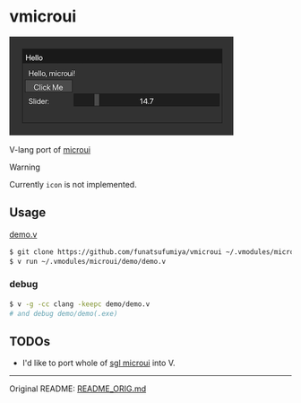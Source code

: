 # vmicroui

![docs/screenshot.png](docs/screenshot.png)

V-lang port of [microui](https://github.com/rxi/microui)

> [!WARNING]
> Currently `icon` is not implemented.

## Usage

[demo.v](https://github.com/funatsufumiya/vmicroui/blob/main/demo/demo.v)

```bash
$ git clone https://github.com/funatsufumiya/vmicroui ~/.vmodules/microui
$ v run ~/.vmodules/microui/demo/demo.v
```

### debug

```bash
$ v -g -cc clang -keepc demo/demo.v
# and debug demo/demo(.exe)
```

## TODOs

- I'd like to port whole of [sgl microui](https://floooh.github.io/sokol-html5/sgl-microui-sapp.html) into V.

----

Original README: [README_ORIG.md](README_ORIG.md)
